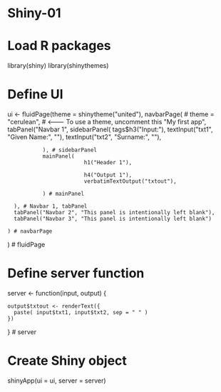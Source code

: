 # Shiny-01
# Load R packages
library(shiny)
library(shinythemes)


  # Define UI
  ui <- fluidPage(theme = shinytheme("united"),
    navbarPage(
      # theme = "cerulean",  # <--- To use a theme, uncomment this
      "My first app",
      tabPanel("Navbar 1",
               sidebarPanel(
                 tags$h3("Input:"),
                 textInput("txt1", "Given Name:", ""),
                 textInput("txt2", "Surname:", ""),
                 
               ), # sidebarPanel
               mainPanel(
                            h1("Header 1"),
                            
                            h4("Output 1"),
                            verbatimTextOutput("txtout"),

               ) # mainPanel
               
      ), # Navbar 1, tabPanel
      tabPanel("Navbar 2", "This panel is intentionally left blank"),
      tabPanel("Navbar 3", "This panel is intentionally left blank")
  
    ) # navbarPage
  ) # fluidPage

  
  # Define server function  
  server <- function(input, output) {
    
    output$txtout <- renderText({
      paste( input$txt1, input$txt2, sep = " " )
    })
  } # server
  

  # Create Shiny object
  shinyApp(ui = ui, server = server)
